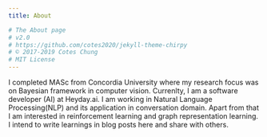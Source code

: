 ```yaml
---
title: About

# The About page
# v2.0
# https://github.com/cotes2020/jekyll-theme-chirpy
# © 2017-2019 Cotes Chung
# MIT License
---
```


I completed MASc from Concordia University where my research focus was on Bayesian framework in computer vision. Currenlty, I am a software developer (AI) at Heyday.ai. I am working in Natural Language Processing(NLP) and its application in conversation domain. Apart from that I am interested in reinforcement learning and graph representation learning. I intend to write learnings in blog posts here and share with others.
